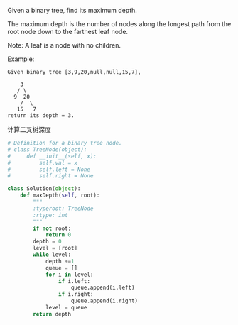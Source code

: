 Given a binary tree, find its maximum depth.

The maximum depth is the number of nodes along the longest path from the root node down to the farthest leaf node.

Note: A leaf is a node with no children.

Example:
```
Given binary tree [3,9,20,null,null,15,7],

    3
   / \
  9  20
    /  \
   15   7
return its depth = 3.
```

计算二叉树深度

```python
# Definition for a binary tree node.
# class TreeNode(object):
#     def __init__(self, x):
#         self.val = x
#         self.left = None
#         self.right = None

class Solution(object):
    def maxDepth(self, root):
        """
        :typeroot: TreeNode
        :rtype: int
        """
        if not root:
            return 0
        depth = 0
        level = [root]
        while level:
            depth +=1
            queue = []
            for i in level:
                if i.left:
                    queue.append(i.left)
                if i.right:
                    queue.append(i.right)
            level = queue
        return depth
